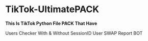 # TikTok-UltimatePACK

**This Is TikTok Python File PACK That Have**

Users Checker With & Without SessionID
User SWAP
Report BOT
